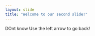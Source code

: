 ```yaml
---
layout: slide
title: "Welcome to our second slide!"
---
```

DOnt know
Use the left arrow to go back!
